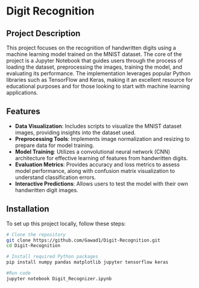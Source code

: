 # Digit Recognition

## Project Description
This project focuses on the recognition of handwritten digits using a machine learning model trained on the MNIST dataset. The core of the project is a Jupyter Notebook that guides users through the process of loading the dataset, preprocessing the images, training the model, and evaluating its performance. The implementation leverages popular Python libraries such as TensorFlow and Keras, making it an excellent resource for educational purposes and for those looking to start with machine learning applications.

## Features
- **Data Visualization**: Includes scripts to visualize the MNIST dataset images, providing insights into the dataset used.
- **Preprocessing Tools**: Implements image normalization and resizing to prepare data for model training.
- **Model Training**: Utilizes a convolutional neural network (CNN) architecture for effective learning of features from handwritten digits.
- **Evaluation Metrics**: Provides accuracy and loss metrics to assess model performance, along with confusion matrix visualization to understand classification errors.
- **Interactive Predictions**: Allows users to test the model with their own handwritten digit images.

## Installation

To set up this project locally, follow these steps:

```bash
# Clone the repository
git clone https://github.com/Gawad1/Digit-Recognition.git
cd Digit-Recognition

# Install required Python packages
pip install numpy pandas matplotlib jupyter tensorflow keras

#Run code
jupyter notebook Digit_Recognizer.ipynb
